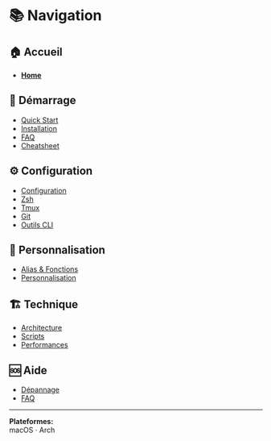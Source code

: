 # 📚 Navigation

## 🏠 Accueil
- **[Home](Home)**

## 🚀 Démarrage
- [Quick Start](Quick-Start)
- [Installation](Installation)
- [FAQ](FAQ)
- [Cheatsheet](Cheatsheet)

## ⚙️ Configuration
- [Configuration](Configuration)
- [Zsh](Zsh-Configuration)
- [Tmux](Tmux-Configuration)
- [Git](Git-Configuration)
- [Outils CLI](CLI-Tools-Guide)

## 🎨 Personnalisation
- [Alias & Fonctions](Aliases-and-Functions)
- [Personnalisation](Customization-Guide)

## 🏗️ Technique
- [Architecture](Architecture)
- [Scripts](Scripts-Reference)
- [Performances](Performance-Optimizations)

## 🆘 Aide
- [Dépannage](Troubleshooting)
- [FAQ](FAQ)

---

**Plateformes:**  
macOS · Arch

